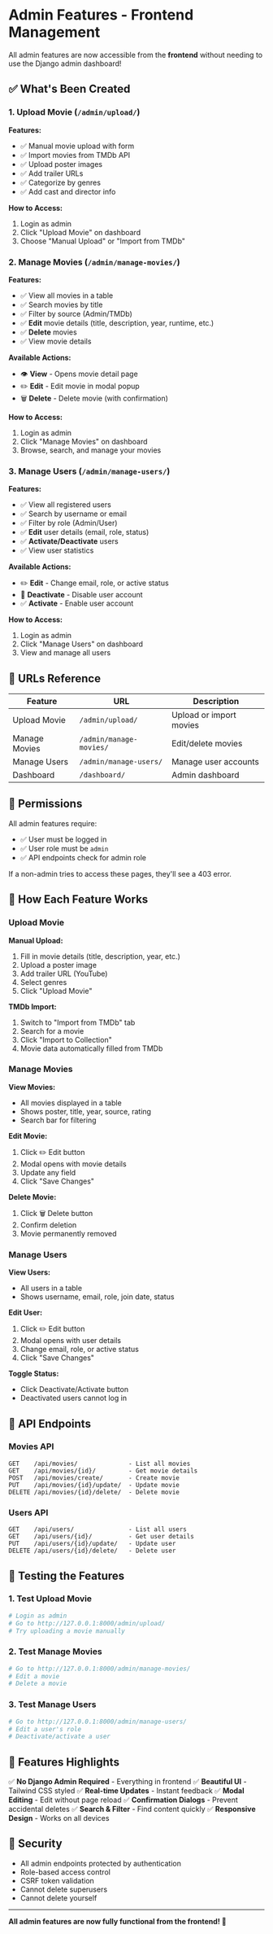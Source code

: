 # Admin Features - Frontend Management

All admin features are now accessible from the **frontend** without needing to use the Django admin dashboard!

## ✅ What's Been Created

### 1. **Upload Movie** (`/admin/upload/`)
**Features:**
- ✅ Manual movie upload with form
- ✅ Import movies from TMDb API
- ✅ Upload poster images
- ✅ Add trailer URLs
- ✅ Categorize by genres
- ✅ Add cast and director info

**How to Access:**
1. Login as admin
2. Click "Upload Movie" on dashboard
3. Choose "Manual Upload" or "Import from TMDb"

### 2. **Manage Movies** (`/admin/manage-movies/`)
**Features:**
- ✅ View all movies in a table
- ✅ Search movies by title
- ✅ Filter by source (Admin/TMDb)
- ✅ **Edit** movie details (title, description, year, runtime, etc.)
- ✅ **Delete** movies
- ✅ View movie details

**Available Actions:**
- 👁️ **View** - Opens movie detail page
- ✏️ **Edit** - Edit movie in modal popup
- 🗑️ **Delete** - Delete movie (with confirmation)

**How to Access:**
1. Login as admin
2. Click "Manage Movies" on dashboard
3. Browse, search, and manage your movies

### 3. **Manage Users** (`/admin/manage-users/`)
**Features:**
- ✅ View all registered users
- ✅ Search by username or email
- ✅ Filter by role (Admin/User)
- ✅ **Edit** user details (email, role, status)
- ✅ **Activate/Deactivate** users
- ✅ View user statistics

**Available Actions:**
- ✏️ **Edit** - Change email, role, or active status
- 🚫 **Deactivate** - Disable user account
- ✅ **Activate** - Enable user account

**How to Access:**
1. Login as admin
2. Click "Manage Users" on dashboard
3. View and manage all users

## 🎯 URLs Reference

| Feature | URL | Description |
|---------|-----|-------------|
| Upload Movie | `/admin/upload/` | Upload or import movies |
| Manage Movies | `/admin/manage-movies/` | Edit/delete movies |
| Manage Users | `/admin/manage-users/` | Manage user accounts |
| Dashboard | `/dashboard/` | Admin dashboard |

## 🔑 Permissions

All admin features require:
- ✅ User must be logged in
- ✅ User role must be `admin`
- ✅ API endpoints check for admin role

If a non-admin tries to access these pages, they'll see a 403 error.

## 📝 How Each Feature Works

### Upload Movie

**Manual Upload:**
1. Fill in movie details (title, description, year, etc.)
2. Upload a poster image
3. Add trailer URL (YouTube)
4. Select genres
5. Click "Upload Movie"

**TMDb Import:**
1. Switch to "Import from TMDb" tab
2. Search for a movie
3. Click "Import to Collection"
4. Movie data automatically filled from TMDb

### Manage Movies

**View Movies:**
- All movies displayed in a table
- Shows poster, title, year, source, rating
- Search bar for filtering

**Edit Movie:**
1. Click ✏️ Edit button
2. Modal opens with movie details
3. Update any field
4. Click "Save Changes"

**Delete Movie:**
1. Click 🗑️ Delete button
2. Confirm deletion
3. Movie permanently removed

### Manage Users

**View Users:**
- All users in a table
- Shows username, email, role, join date, status

**Edit User:**
1. Click ✏️ Edit button
2. Modal opens with user details
3. Change email, role, or active status
4. Click "Save Changes"

**Toggle Status:**
- Click Deactivate/Activate button
- Deactivated users cannot log in

## 🔧 API Endpoints

### Movies API
```
GET    /api/movies/              - List all movies
GET    /api/movies/{id}/         - Get movie details
POST   /api/movies/create/       - Create movie
PUT    /api/movies/{id}/update/  - Update movie
DELETE /api/movies/{id}/delete/  - Delete movie
```

### Users API
```
GET    /api/users/               - List all users
GET    /api/users/{id}/          - Get user details
PUT    /api/users/{id}/update/   - Update user
DELETE /api/users/{id}/delete/   - Delete user
```

## 🚀 Testing the Features

### 1. Test Upload Movie
```bash
# Login as admin
# Go to http://127.0.0.1:8000/admin/upload/
# Try uploading a movie manually
```

### 2. Test Manage Movies
```bash
# Go to http://127.0.0.1:8000/admin/manage-movies/
# Edit a movie
# Delete a movie
```

### 3. Test Manage Users
```bash
# Go to http://127.0.0.1:8000/admin/manage-users/
# Edit a user's role
# Deactivate/activate a user
```

## 🎨 Features Highlights

✅ **No Django Admin Required** - Everything in frontend
✅ **Beautiful UI** - Tailwind CSS styled
✅ **Real-time Updates** - Instant feedback
✅ **Modal Editing** - Edit without page reload
✅ **Confirmation Dialogs** - Prevent accidental deletes
✅ **Search & Filter** - Find content quickly
✅ **Responsive Design** - Works on all devices

## 🔐 Security

- All admin endpoints protected by authentication
- Role-based access control
- CSRF token validation
- Cannot delete superusers
- Cannot delete yourself

---

**All admin features are now fully functional from the frontend! 🎉**
